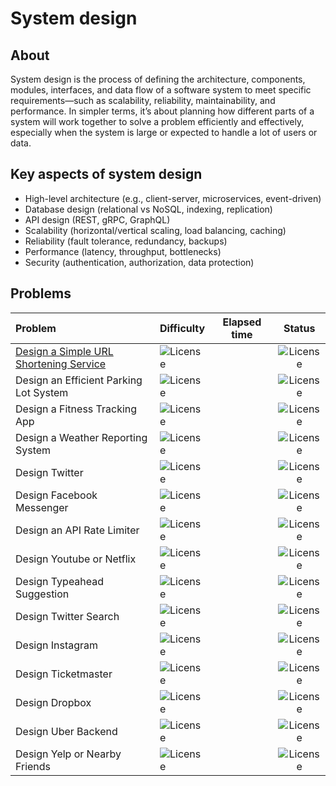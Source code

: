 # System design

## About
System design is the process of defining the architecture, components, modules, interfaces, and data flow of a software 
system to meet specific requirements—such as scalability, reliability, maintainability, and performance. 
In simpler terms, it’s about planning how different parts of a system will work together to solve a problem efficiently 
and effectively, especially when the system is large or expected to handle a lot of users or data.

## Key aspects of system design
* High-level architecture (e.g., client-server, microservices, event-driven)
* Database design (relational vs NoSQL, indexing, replication)
* API design (REST, gRPC, GraphQL)
* Scalability (horizontal/vertical scaling, load balancing, caching)
* Reliability (fault tolerance, redundancy, backups)
* Performance (latency, throughput, bottlenecks)
* Security (authentication, authorization, data protection)

## Problems

| Problem                                                          | Difficulty                                              | Elapsed time |                       Status                       |
|:-----------------------------------------------------------------|:--------------------------------------------------------|:------------:|:--------------------------------------------------:|
| [Design a Simple URL Shortening Service](url-shortening-service) | ![License](https://img.shields.io/badge/Easy-greenblue) |              | ![License](https://img.shields.io/badge/Todo-gray) |
| Design an Efficient Parking Lot System                           | ![License](https://img.shields.io/badge/Easy-greenblue) |              | ![License](https://img.shields.io/badge/Todo-gray) |
| Design a Fitness Tracking App                                    | ![License](https://img.shields.io/badge/Easy-greenblue) |              | ![License](https://img.shields.io/badge/Todo-gray) |
| Design a Weather Reporting System                                | ![License](https://img.shields.io/badge/Easy-greenblue) |              | ![License](https://img.shields.io/badge/Todo-gray) |
| Design Twitter                                                   | ![License](https://img.shields.io/badge/Medium-orange)  |              | ![License](https://img.shields.io/badge/Todo-gray) |
| Design Facebook Messenger                                        | ![License](https://img.shields.io/badge/Medium-orange)  |              | ![License](https://img.shields.io/badge/Todo-gray) |
| Design an API Rate Limiter                                       | ![License](https://img.shields.io/badge/Medium-orange)  |              | ![License](https://img.shields.io/badge/Todo-gray) |
| Design Youtube or Netflix                                        | ![License](https://img.shields.io/badge/Medium-orange)  |              | ![License](https://img.shields.io/badge/Todo-gray) |
| Design Typeahead Suggestion                                      | ![License](https://img.shields.io/badge/Medium-orange)  |              | ![License](https://img.shields.io/badge/Todo-gray) |
| Design Twitter Search                                            | ![License](https://img.shields.io/badge/Medium-orange)  |              | ![License](https://img.shields.io/badge/Todo-gray) |
| Design Instagram                                                 | ![License](https://img.shields.io/badge/Medium-orange)  |              | ![License](https://img.shields.io/badge/Todo-gray) |
| Design Ticketmaster                                              | ![License](https://img.shields.io/badge/Hard-red)       |              | ![License](https://img.shields.io/badge/Todo-gray) |
| Design Dropbox                                                   | ![License](https://img.shields.io/badge/Hard-red)       |              | ![License](https://img.shields.io/badge/Todo-gray) |
| Design Uber Backend                                              | ![License](https://img.shields.io/badge/Hard-red)       |              | ![License](https://img.shields.io/badge/Todo-gray) |
| Design Yelp or Nearby Friends                                    | ![License](https://img.shields.io/badge/Hard-red)       |              | ![License](https://img.shields.io/badge/Todo-gray) |
